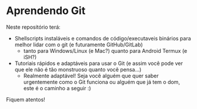 # Aprendendo Git

Neste repositório terá:

- Shellscripts instaláveis ​​e comandos de código/executaveis binários para melhor lidar com o git (e futuramente GitHub/GitLab)
    - tanto para Windows/Linux (e Mac?) quanto para Android Termux (e iSH?)
- Tutoriais rápidos e adaptáveis ​​para usar o Git (e assim você pode ver que ele não é tão monstruoso quanto você pensa...)
    - Realmente adaptável! Seja você alguém que quer saber urgentemente como o Git funciona ou alguém que já tem o dom, este é o caminho a seguir :)

Fiquem atentos!
